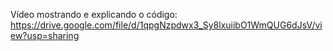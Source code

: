 Vídeo mostrando e explicando o código:
https://drive.google.com/file/d/1qpgNzpdwx3_Sy8lxuiibO1WmQUG6dJsV/view?usp=sharing

